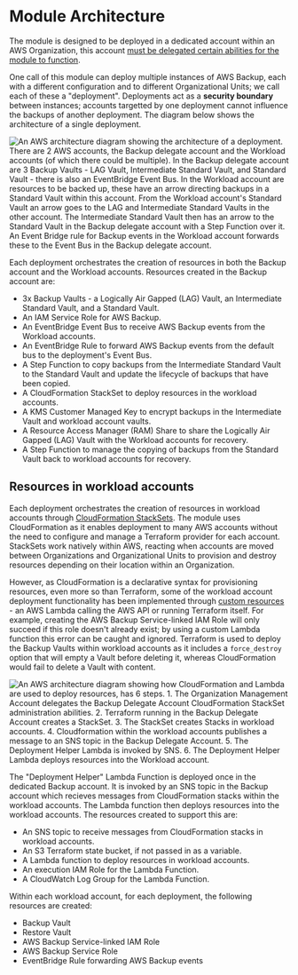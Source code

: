 # Module Architecture

The module is designed to be deployed in a dedicated account within an AWS Organization, this account [must be delegated certain abilities for the module to function](usage-prerequisites.md).

One call of this module can deploy multiple instances of AWS Backup, each with a different configuration and to different Organizational Units; we call each of these a "deployment". Deployments act as a **security boundary** between instances; accounts targetted by one deployment cannot influence the backups of another deployment. The diagram below shows the architecture of a single deployment.

![An AWS architecture diagram showing the architecture of a deployment. There are 2 AWS accounts, the Backup delegate account and the Workload accounts (of which there could be multiple). In the Backup delegate account are 3 Backup Vaults - LAG Vault, Intermediate Standard Vault, and Standard Vault -  there is also an EventBridge Event Bus. In the Workload account are resources to be backed up, these have an arrow directing backups in a Standard Vault within this account. From the Workload account's Standard Vault an arrow goes to the LAG and Intermediate Standard Vaults in the other account. The Intermediate Standard Vault then has an arrow to the Standard Vault in the Backup delegate account with a Step Function over it. An Event Bridge rule for Backup events in the Workload account forwards these to the Event Bus in the Backup delegate account.](assets/images/backup-deployment-architecture.png)

Each deployment orchestrates the creation of resources in both the Backup account and the Workload accounts. Resources created in the Backup account are:

- 3x Backup Vaults - a Logically Air Gapped (LAG) Vault, an Intermediate Standard Vault, and a Standard Vault.
- An IAM Service Role for AWS Backup.
- An EventBridge Event Bus to receive AWS Backup events from the Workload accounts.
- An EventBridge Rule to forward AWS Backup events from the default bus to the deployment's Event Bus.
- A Step Function to copy backups from the Intermediate Standard Vault to the Standard Vault and update the lifecycle of backups that have been copied.
- A CloudFormation StackSet to deploy resources in the workload accounts.
- A KMS Customer Managed Key to encrypt backups in the Intermediate Vault and workload account vaults.
- A Resource Access Manager (RAM) Share to share the Logically Air Gapped (LAG) Vault with the Workload accounts for recovery.
- A Step Function to manage the copying of backups from the Standard Vault back to workload accounts for recovery.

## Resources in workload accounts

Each deployment orchestrates the creation of resources in workload accounts through [CloudFormation StackSets](https://docs.aws.amazon.com/AWSCloudFormation/latest/UserGuide/what-is-cfnstacksets.html). The module uses CloudFormation as it enables deployment to many AWS accounts without the need to configure and manage a Terraform provider for each account. StackSets work natively within AWS, reacting when accounts are moved between Organizations and Organizational Units to provision and destroy resources depending on their location within an Organization.

However, as CloudFormation is a declarative syntax for provisioning resources, even more so than Terraform, some of the workload account deployment functionality has been implemented through [custom resources](https://docs.aws.amazon.com/AWSCloudFormation/latest/UserGuide/template-custom-resources.html) - an AWS Lambda calling the AWS API or running Terraform itself. For example, creating the AWS Backup Service-linked IAM Role will only succeed if this role doesn't already exist; by using a custom Lambda function this error can be caught and ignored. Terraform is used to deploy the Backup Vaults within workload accounts as it includes a `force_destroy` option that will empty a Vault before deleting it, whereas CloudFormation would fail to delete a Vault with content.

![An AWS architecture diagram showing how CloudFormation and Lambda are used to deploy resources, has 6 steps. 1. The Organization Management Account delegates the Backup Delegate Account CloudFormation StackSet administration abilities. 2. Terraform running in the Backup Delegate Account creates a StackSet. 3. The StackSet creates Stacks in workload accounts. 4. Cloudformation within the workload accounts publishes a message to an SNS topic in the Backup Delegate Account. 5. The Deployment Helper Lambda is invoked by SNS. 6. The Deployment Helper Lambda deploys resources into the Workload account.](assets/images/deployment-helper-lambda-architecture.png)

The "Deployment Helper" Lambda Function is deployed once in the dedicated Backup account. It is invoked by an SNS topic in the Backup account which recieves messages from CloudFormation stacks within the workload accounts. The Lambda function then deploys resources into the workload accounts. The resources created to support this are:

- An SNS topic to receive messages from CloudFormation stacks in workload accounts.
- An S3 Terraform state bucket, if not passed in as a variable.
- A Lambda function to deploy resources in workload accounts.
- An execution IAM Role for the Lambda Function.
- A CloudWatch Log Group for the Lambda Function.

Within each workload account, for each deployment, the following resources are created:

- Backup Vault
- Restore Vault
- AWS Backup Service-linked IAM Role
- AWS Backup Service Role
- EventBridge Rule forwarding AWS Backup events
